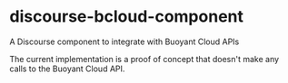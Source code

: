 # discourse-bcloud-component
A Discourse component to integrate with Buoyant Cloud APIs

The current implementation is a proof of concept that doesn't make any calls to the Buoyant Cloud API.
